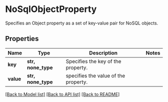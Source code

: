 # NoSqlObjectProperty

Specifies an Object property as a set of key-value pair for NoSQL objects.

## Properties
Name | Type | Description | Notes
------------ | ------------- | ------------- | -------------
**key** | **str, none_type** | Specifies the key of the property. | 
**value** | **str, none_type** | specifies the value of the property. | 

[[Back to Model list]](../README.md#documentation-for-models) [[Back to API list]](../README.md#documentation-for-api-endpoints) [[Back to README]](../README.md)



